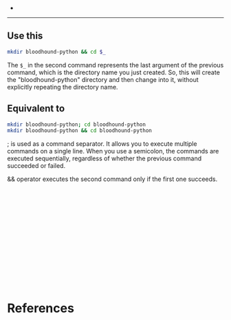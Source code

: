 - 

-------------------------------------------

## Use this
```sh
mkdir bloodhound-python && cd $_
```

The `$_` in the second command represents the last argument of the previous command, which is the directory name you just created. 
So, this will create the "bloodhound-python" directory and then change into it, without explicitly repeating the directory name.

## Equivalent to
```sh
mkdir bloodhound-python; cd bloodhound-python
mkdir bloodhound-python && cd bloodhound-python
```

; is used as a command separator. It allows you to execute multiple commands on a single line. When you use a semicolon, the commands are executed sequentially, regardless of whether the previous command succeeded or failed.

&& operator executes the second command only if the first one succeeds.

## 
```sh

```

## 
```sh

```

## 
```sh

```

## 
```sh

```

## 
```sh

```

## 
```sh

```

## 
```sh

```

## 
```sh

```

# References

